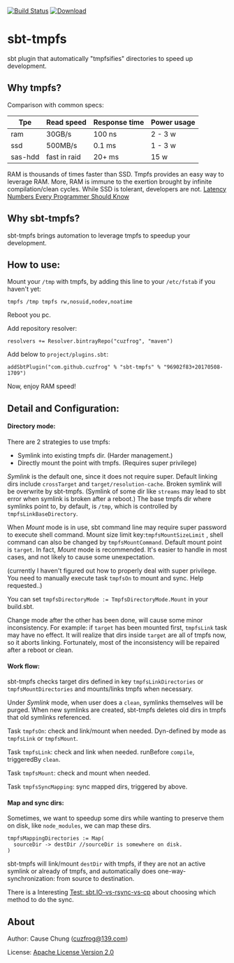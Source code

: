 [![Build Status](https://travis-ci.org/cuzfrog/sbt-tmpfs.svg?branch=master)](https://travis-ci.org/cuzfrog/sbt-tmpfs)
[ ![Download](https://api.bintray.com/packages/cuzfrog/maven/sbt-tmpfs/images/download.svg) ](https://bintray.com/cuzfrog/maven/sbt-tmpfs/_latestVersion)
# sbt-tmpfs
sbt plugin that automatically "tmpfsifies" directories to speed up development.
   
## Why tmpfs?

Comparison with common specs:

| Tpe  | Read speed | Response time | Power usage |
| ------- | ------ | ------- | ------- | 
| ram  | 30GB/s  | 100 ns | 2 - 3 w | 
| ssd  | 500MB/s  | 0.1 ms | 1 - 3 w | 
| sas-hdd  | fast in raid  | 20+ ms | 15 w | 

RAM is thousands of times faster than SSD. Tmpfs provides an easy way to leverage RAM.
More, RAM is immune to the exertion brought by infinite compilation/clean cycles.
While SSD is tolerant, developers are not.
[Latency Numbers Every Programmer Should Know](https://gist.github.com/jboner/2841832)

## Why sbt-tmpfs?

sbt-tmpfs brings automation to leverage tmpfs to speedup your development.

## How to use:

Mount your `/tmp` with tmpfs, by adding this line to your `/etc/fstab` if you haven't yet:

    tmpfs /tmp tmpfs rw,nosuid,nodev,noatime
    
Reboot you pc.

Add repository resolver:

    resolvers += Resolver.bintrayRepo("cuzfrog", "maven")

Add below to `project/plugins.sbt`:

    addSbtPlugin("com.github.cuzfrog" % "sbt-tmpfs" % "96902f83+20170508-1709")
        
Now, enjoy RAM speed!
        
## Detail and Configuration:

#### Directory mode:
There are 2 strategies to use tmpfs:

* Symlink into existing tmpfs dir. (Harder management.)
* Directly mount the point with tmpfs. (Requires super privilege)

_Symlink_ is the default one, since it does not require super. 
Default linking dirs include `crossTarget` and `target/resolution-cache`.
Broken symlink will be overwrite by sbt-tmpfs.
(Symlink of some dir like `streams` may lead to sbt error when symlink is broken after a reboot.)
The base tmpfs dir where symlinks point to, by default, is `/tmp`, 
which is controlled by `tmpfsLinkBaseDirectory`.

When _Mount_ mode is in use, sbt command line may require super password to execute shell command.
Mount size limit key:`tmpfsMountSizeLimit` , shell command can also be changed by `tmpfsMountCommand`.
Default mount point is `target`.
In fact, _Mount_ mode is recommended. It's easier to handle in most cases,
and not likely to cause some unexpectation.

(currently I haven't figured out how to properly deal with super privilege.
You need to manually execute task `tmpfsOn` to mount and sync. Help requested..)

You can set `tmpfsDirectoryMode := TmpfsDirectoryMode.Mount` in your build.sbt.

Change mode after the other has been done, will cause some minor inconsistency.
For example: if `target` has been mounted first, `tmpfsLink` task may have no effect.
It will realize that dirs inside `target` are all of tmpfs now, so it aborts linking.
Fortunately, most of the inconsistency will be repaired after a reboot or clean.

#### Work flow:
sbt-tmpfs checks target dirs defined in key `tmpfsLinkDirectories` or `tmpfsMountDirectories`
 and mounts/links tmpfs when necessary.
 
Under _Symlink_ mode, when user does a `clean`, symlinks themselves will be purged.
When new symlinks are created, sbt-tmpfs deletes old dirs in tmpfs that old symlinks referenced.

Task `tmpfsOn`: check and link/mount when needed. 
Dyn-defined by mode as `tmpfsLink` or `tmpfsMount`.

Task `tmpfsLink`: check and link when needed. runBefore `compile`, triggeredBy `clean`.

Task `tmpfsMount`: check and mount when needed.

Task `tmpfsSyncMapping`: sync mapped dirs, triggered by above.

#### Map and sync dirs:
Sometimes, we want to speedup some dirs while wanting to preserve them on disk, like `node_modules`,
we can map these dirs.

    tmpfsMappingDirectories := Map(
      sourceDir -> destDir //sourceDir is somewhere on disk.
    )
    
sbt-tmpfs will link/mount `destDir` with tmpfs,
if they are not an active symlink or already of tmpfs,
and automatically does one-way-synchronization: from source to destination.

There is a Interesting [Test: sbt.IO-vs-rsync-vs-cp](fileSyncTest/FileSyncTest.md)
 about choosing which method to do the sync.

## About

Author: Cause Chung (cuzfrog@139.com)

License: [Apache License Version 2.0](LICENSE)